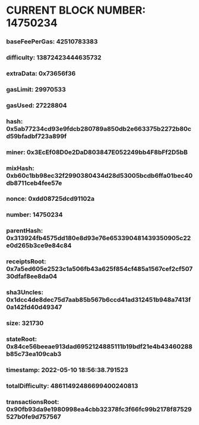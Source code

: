 # CURRENT BLOCK NUMBER: 14750234

### baseFeePerGas: 42510783383
### difficulty: 13872423444635732
### extraData: 0x73656f36
### gasLimit: 29970533
### gasUsed: 27228804
### hash: 0x5ab77234cd93e9fdcb280789a850db2e663375b2272b80cd59bfadbf723a899f
### miner: 0x3EcEf08D0e2DaD803847E052249bb4F8bFf2D5bB
### mixHash: 0xb60c1bb98ec32f2990380434d28d53005bcdb6ffa01bec40db8711ceb4fee57e
### nonce: 0xdd08725dcd91102a
### number: 14750234
### parentHash: 0x313924fb4575dd180e8d93e76e653390481439350905c22e0d265b3ce9e84c84
### receiptsRoot: 0x7a5ed605e2523c1a506fb43a625f854cf485a1567cef2cf50730dfaf8ee8da04
### sha3Uncles: 0x1dcc4de8dec75d7aab85b567b6ccd41ad312451b948a7413f0a142fd40d49347
### size: 321730
### stateRoot: 0x84ce56beeae913dad6952124885111b19bdf21e4b43460288b85c73ea109cab3
### timestamp: 2022-05-10 18:56:38.791523
### totalDifficulty: 48611492486699400240813
### transactionsRoot: 0x90fb93da9e1980998ea4cbb32378fc3f66fc99b2178f87529527b0fe9d757567
